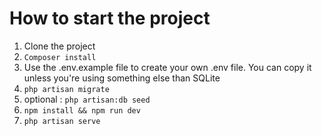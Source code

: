 # How to start the project

1. Clone the project
2. `Composer install`
3. Use the .env.example file to create your own .env file. You can copy it unless you're using something else than SQLite
4. `php artisan migrate`
5. optional : `php artisan:db seed`
6. `npm install && npm run dev`
7. `php artisan serve`